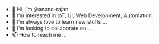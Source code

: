 - 👋 Hi, I’m @anand-rajan
- 👀 I’m interested in IoT, UI, Web Development, Automation.
- 🌱 I’m always love to learn new stuffs ...
- 💞️ I’m looking to collaborate on ...
- 📫 How to reach me ...

<!---
anand-rajan/anand-rajan is a ✨ special ✨ repository because its `README.md` (this file) appears on your GitHub profile.
You can click the Preview link to take a look at your changes.
--->
